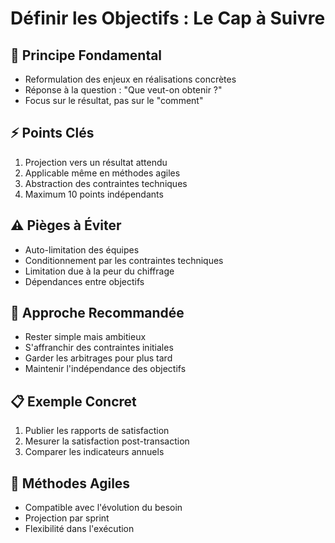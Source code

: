 # Définir les Objectifs : Le Cap à Suivre

## 🎯 Principe Fondamental
- Reformulation des enjeux en réalisations concrètes
- Réponse à la question : "Que veut-on obtenir ?"
- Focus sur le résultat, pas sur le "comment"

## ⚡ Points Clés
1. Projection vers un résultat attendu
2. Applicable même en méthodes agiles
3. Abstraction des contraintes techniques
4. Maximum 10 points indépendants

## ⚠️ Pièges à Éviter
- Auto-limitation des équipes
- Conditionnement par les contraintes techniques
- Limitation due à la peur du chiffrage
- Dépendances entre objectifs

## 💫 Approche Recommandée
- Rester simple mais ambitieux
- S'affranchir des contraintes initiales
- Garder les arbitrages pour plus tard
- Maintenir l'indépendance des objectifs

## 📋 Exemple Concret
1. Publier les rapports de satisfaction
2. Mesurer la satisfaction post-transaction
3. Comparer les indicateurs annuels

## 🔄 Méthodes Agiles
- Compatible avec l'évolution du besoin
- Projection par sprint
- Flexibilité dans l'exécution
